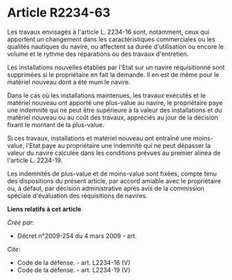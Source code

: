# Article R2234-63

Les travaux envisagés à l'article L. 2234-16 sont, notamment, ceux qui apportent un changement dans les caractéristiques
commerciales ou les qualités nautiques du navire, ou affectent sa durée d'utilisation ou encore le volume et le rythme des
réparations ou des travaux d'entretien. 

Les installations nouvelles établies par l'Etat sur un navire réquisitionné sont supprimées si le propriétaire en fait la
demande. Il en est de même pour le matériel nouveau dont a été muni le navire. 

Dans le cas où les installations maintenues, les travaux exécutés et le matériel nouveau ont apporté une plus-value au
navire, le propriétaire paye une indemnité qui ne peut être supérieure à la valeur des installations et du matériel nouveau
ou au coût des travaux, appréciés au jour de la décision fixant le montant de la plus-value. 

Si ces travaux, installations et matériel nouveau ont entraîné une moins-value, l'Etat paye au propriétaire une indemnité qui
ne peut dépasser la valeur du navire calculée dans les conditions prévues au premier alinéa de l'article L. 2234-19. 

Les indemnités de plus-value et de moins-value sont fixées, compte tenu des dispositions du présent article, par accord
amiable avec le propriétaire ou, à défaut, par décision administrative après avis de la commission spéciale d'évaluation des
réquisitions de navires.

**Liens relatifs à cet article**

_Créé par_:

  - Décret n°2009-254 du 4 mars 2009 - art.

_Cite_:

  - Code de la défense. - art. L2234-16 (V)
  - Code de la défense. - art. L2234-19 (V)
